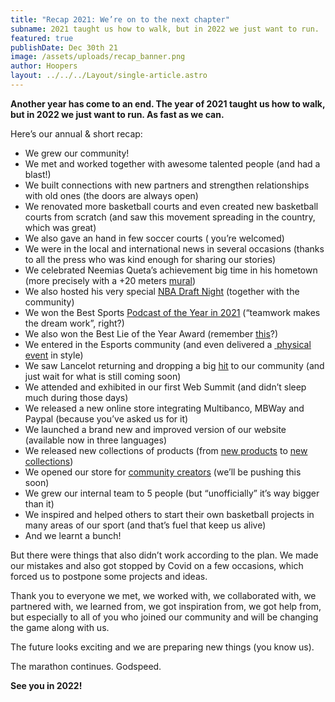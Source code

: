 ```yaml
---
title: "Recap 2021: We’re on to the next chapter"
subname: 2021 taught us how to walk, but in 2022 we just want to run.
featured: true
publishDate: Dec 30th 21
image: /assets/uploads/recap_banner.png
author: Hoopers
layout: ../../../Layout/single-article.astro
---
```

**Another year has come to an end. The year of 2021 taught us how to walk, but in 2022 we just want to run. As fast as we can.** 

Here’s our annual & short recap:

* We grew our community! 
* We met and worked together with awesome talented people (and had a blast!)
* We built connections with new partners and strengthen relationships with old ones (the doors are always open)
* We renovated more basketball courts and even created new basketball courts from scratch (and saw this movement spreading in the country, which was great)
* We also gave an hand in few soccer courts ( you’re welcomed)
* We were in the local and international news in several occasions (thanks to all the press who was kind enough for sharing our stories)
* We celebrated Neemias Queta’s achievement big time in his hometown (more precisely with a +20 meters <u>[mural](https://www.instagram.com/p/CR2C-DgBM1M/)</u>)
* We also hosted his very special <u>[NBA Draft Night](https://www.youtube.com/watch?v=XDhLj-yavpI)</u> (together with the community)
* We won the Best Sports <u>[Podcast of the Year in 2021](https://podes.pt/vencedores/)</u> (“teamwork makes the dream work”, right?)
* We also won the Best Lie of the Year Award (remember <u>[this](https://hoopers.club/posts/articles/2021-10-12-hoopers-lan%C3%A7a-novo-campo-ic%C3%B3nico-no-canal-do-suez/)</u>?)
* We entered in the Esports community (and even delivered a [ ](https://www.instagram.com/p/CRrehnahxPi/)<u>[physical event](https://www.instagram.com/p/CRrehnahxPi/)</u> in style)
* We saw Lancelot returning and dropping a big <u>[hit](https://open.spotify.com/album/6EhS1OTh45xjmt75lsuojx)</u> to our community (and just wait for what is still coming soon)
* We attended and exhibited in our first Web Summit (and didn’t sleep much during those days)
* We released a new online store integrating Multibanco, MBWay and Paypal (because you’ve asked us for it)
* We launched a brand new and improved version of our website (available now in three languages)
* We released new collections of products (from <u>[new products](https://hoopers.store/collections/todos-produtos)</u> to <u>[new collections](https://hoopers.store/collections/box)</u>)
* We opened our store for <u>[community creators](https://hoopers.store/collections/bolas/products/hoopers-x-maze-005)</u> (we’ll be pushing this soon)
* We grew our internal team to 5 people (but “unofficially” it’s way bigger than it)
* We inspired and helped others to start their own basketball projects in many areas of our sport (and that’s fuel that keep us alive)
* And we learnt a bunch!

But there were things that also didn’t work according to the plan. We made our mistakes and also got stopped by Covid on a few occasions, which forced us to postpone some projects and ideas.

Thank you to everyone we met, we worked with, we collaborated with, we partnered with, we learned from, we got inspiration from, we got help from, but especially to all of you who joined our community and will be changing the game along with us.

The future looks exciting and we are preparing new things (you know us).

The marathon continues. Godspeed.

**See you in 2022!**